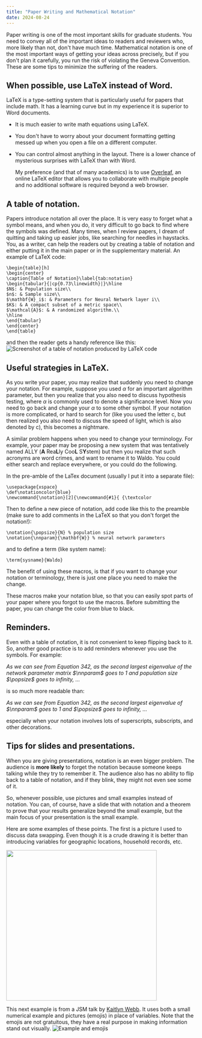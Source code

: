 ```yaml
---
title: "Paper Writing and Mathematical Notation"
date: 2024-08-24
---
```


Paper writing is one of the most important skills for graduate students. You need to convey all of the important ideas to readers and reviewers who, more likely than not, don't have much time. Mathematical notation is one of the most important ways of getting your ideas across precisely, but if you don't plan it carefully, you run the risk of violating the Geneva Convention. These are some tips to minimize the suffering of the readers.

## When possible, use LaTeX instead of Word.

LaTeX is a type-setting system that is particularly useful for papers that include math. It has a learning curve but in my experience it is superior to Word documents.
- It is much easier to write math equations using LaTeX.
- You don't have to worry about your document formatting getting messed up when you open a file on a different computer.
- You can control almost anything in the layout. There is a lower chance of mysterious surprises with LaTeX than with Word.

  My preference (and that of many academics) is to use [Overleaf](https://www.overleaf.com/), an online LaTeX editor that allows you to collaborate with multiple people and no additional software is required beyond a web browser.

## A table of notation.

Papers introduce notation all over the place. It is very easy to forget what a symbol means, and when you do, it very difficult to go back to find where the symbols was defined. Many times, when I review papers, I dream of quitting and taking up easier jobs, like searching for needles in haystacks. You, as a writer, can help the readers out by creating a table of notation and either putting it in the main paper or in the supplementary material. An example of LaTeX code:
```
\begin{table}[h]
\begin{center}
\caption{Table of Notation}\label{tab:notation}
\begin{tabular}{|cp{0.73\linewidth}|}\hline
$N$: & Population size\\
$n$: & Sample size\\
$\mathbf{W}_i$: & Parameters for Neural Network layer i\\
$K$: & A compact subset of a metric space\\
$\mathcal{A}$: & A randomized algorithm.\\
\hline
\end{tabular}
\end{center}
\end{table}
```
and then the reader gets a handy reference like this:
![Screenshot of a table of notation produced by LaTeX code](https://dkifer.github.io/blog/docs/assets/images/tableofnotation.png)


## Useful strategies in LaTeX.

As you write your paper, you may realize that suddenly you need to change your notation. For example, suppose you used $\alpha$ for an important algorithm parameter, but then you realize that you also need to discuss hypothesis testing, where $\alpha$ is commonly used to denote a significance level. Now you need to go back and change your $\alpha$ to some other symbol. If your notation is more complicated, or hard to search for (like you used the letter c, but then realized you also need to discuss the speed of light, which is also denoted by c), this becomes a nightmare. 

A similar problem happens when you need to change your terminology. For example, your paper may be proposing a new system that was tentatively named ALLY (**A** Rea**L**ly Coo**L** S**Y**stem) but then you realize that such acronyms are word crimes, and want to rename it to Waldo. You could either search and replace everywhere, or you could do the following.

In the pre-amble of the LaTex document (usually I put it into a separate file):
```
\usepackage{xspace}
\def\notationcolor{blue}
\newcommand{\notation}[2]{\newcommand{#1}{ {\textcolor
```
Then to define a new piece of notation, add code like this to the preamble (make sure to add comments in the LaTeX so that you don't forget the notation!):
```
\notation{\popsize}{N} % population size
\notation{\nnparam}{\mathbf{W}} % neural network parameters
```
and to define a term (like system name):
```
\term{sysname}{Waldo}
```

The benefit of using these macros, is that if you want to change your notation or terminology, there is just one place you need to make the change. 

These macros make your notation blue, so that you can easily spot parts of your paper where you forgot to use the macros. Before submitting the paper, you can change the color from blue to black.

## Reminders.

Even with a table of notation, it is not convenient to keep flipping back to it. So, another good practice is to add reminders whenever you use the symbols. For example:

*As we can see from Equation 342, as the second largest eigenvalue of the network parameter matrix $\nnparam$ goes to 1 and population size $\popsize$ goes to infinity, ...*

is so much more readable than:

*As we can see from Equation 342, as the second largest eigenvalue of $\nnparam$ goes to 1 and $\popsize$ goes to infinity, ...*

especially when your notation involves lots of superscripts, subscripts, and other decorations.

## Tips for slides and presentations.

When you are giving presentations, notation is an even bigger problem. The audience is **more likely** to forget the notation because someone keeps talking while they try to remember it. The audience also has no ability to flip back to a table of notation, and if they blink, they might not even see some of it.

So, whenever possible, use pictures and small examples instead of notation. You can, of course, have a slide that with notation and a theorem to prove that your results generalize beyond the small example, but the main focus of your presentation is the small example.

Here are some examples of these points. The first is a picture I used to discuss data swapping. Even though it is a crude drawing it is better than introducing variables for geographic locations, household records, etc.

<!-- ![Amateurish illustration of data swapping](https://dkifer.github.io/blog/docs/assets/images/swapping.png) -->
<img src="https://dkifer.github.io/blog/docs/assets/images/swapping.png" height="400"/>

This next example is from a JSM talk by [Kaitlyn Webb](https://sites.psu.edu/krdowden/). It uses both a small numerical example and pictures (emojis) in place of variables. Note that the emojis are not gratuitous, they have a real purpose in making information stand out visually.
![Example and emojis](https://dkifer.github.io/blog/docs/assets/images/emoji.png)

